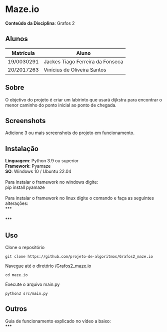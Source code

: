 # Maze.io

**Conteúdo da Disciplina**: Grafos 2<br>

## Alunos
|Matrícula | Aluno |
| -- | -- |
| 19/0030291  |  Jackes Tiago Ferreira da Fonseca |
| 20/2017263  |  Vinícius de Oliveira Santos |

## Sobre 
O objetivo do projeto é criar um labirinto que usará dijkstra para encontrar o menor caminho do ponto inicial ao ponto de chegada.

## Screenshots
Adicione 3 ou mais screenshots do projeto em funcionamento.

## Instalação 
**Linguagem**: Python 3.9 ou superior<br>
**Framework**: Pyamaze<br>
**SO**: Windows 10 / Ubuntu 22.04</br>
<br>
Para instalar o framework no windows digite:<br>
pip install pyamaze<br>
<br>
Para instalar o framework no linux digite o comando e faça as seguintes alterações:<br>
***<br>
<br>
***<br>

## Uso 
Clone o repositório

`git clone https://github.com/projeto-de-algoritmos/Grafos2_maze.io`

Navegue até o diretório /Grafos2_maze.io

`cd maze.io`

Execute o arquivo main.py

`python3 src/main.py`

## Outros 
Guia de funcionamento explicado no vídeo a baixo:<br>
***<br>
